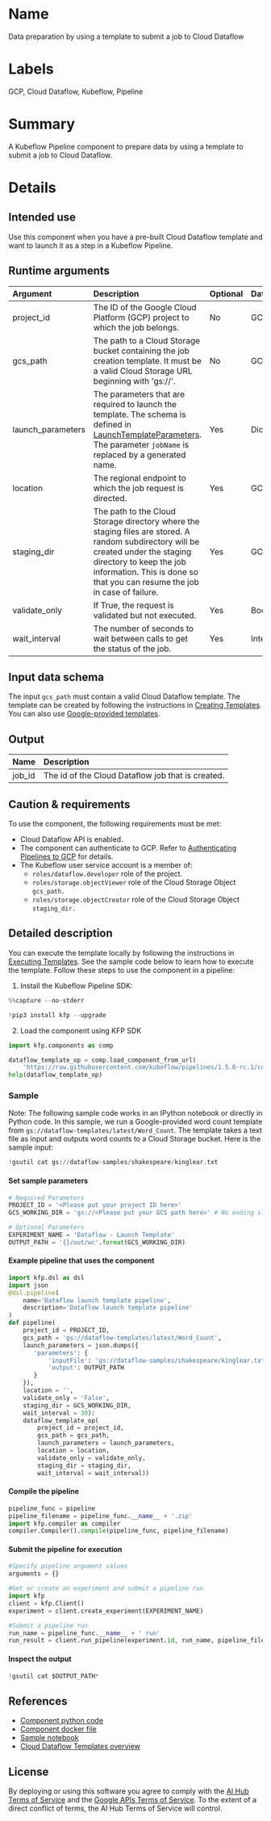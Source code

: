 
# Name
Data preparation by using a template to submit a job to Cloud Dataflow

# Labels
GCP, Cloud Dataflow, Kubeflow, Pipeline

# Summary
A Kubeflow Pipeline component to prepare data by using a template to submit a job to Cloud Dataflow.

# Details

## Intended use
Use this component when you have a pre-built Cloud Dataflow template and want to launch it as a step in a Kubeflow Pipeline.

## Runtime arguments
Argument        | Description                 | Optional   | Data type  | Accepted values | Default    |
:---            | :----------                 | :----------| :----------| :----------     | :----------|
project_id | The ID of the Google Cloud Platform (GCP) project to which the job belongs. | No | GCPProjectID |  |  |
gcs_path | The path to a Cloud Storage bucket containing the job creation template. It must be a valid Cloud Storage URL beginning with 'gs://'. | No  | GCSPath  |  |  |
launch_parameters | The parameters that are required to launch the template. The schema is defined in [LaunchTemplateParameters](https://cloud.google.com/dataflow/docs/reference/rest/v1b3/LaunchTemplateParameters). The parameter `jobName` is replaced by a generated name. | Yes  |  Dict | A JSON object which has the same structure as [LaunchTemplateParameters](https://cloud.google.com/dataflow/docs/reference/rest/v1b3/LaunchTemplateParameters) | None |
location | The regional endpoint to which the job request is directed.| Yes  |  GCPRegion |    |  None |
staging_dir |  The path to the Cloud Storage directory where the staging files are stored. A random subdirectory will be created under the staging directory to keep the job information. This is done so that you can resume the job in case of failure.|  Yes |  GCSPath |   |  None |
validate_only | If True, the request is validated but not executed.   |  Yes  |  Boolean |  |  False |
wait_interval | The number of seconds to wait between calls to get the status of the job. |  Yes  | Integer  |   |  30 |

## Input data schema

The input `gcs_path` must contain a valid Cloud Dataflow template. The template can be created by following the instructions in [Creating Templates](https://cloud.google.com/dataflow/docs/guides/templates/creating-templates). You can also use [Google-provided templates](https://cloud.google.com/dataflow/docs/guides/templates/provided-templates).

## Output
Name | Description
:--- | :----------
job_id | The id of the Cloud Dataflow job that is created.

## Caution & requirements

To use the component, the following requirements must be met:
- Cloud Dataflow API is enabled.
- The component can authenticate to GCP. Refer to [Authenticating Pipelines to GCP](https://www.kubeflow.org/docs/gke/authentication-pipelines/) for details.
- The Kubeflow user service account is a member of:
    - `roles/dataflow.developer` role of the project.
    - `roles/storage.objectViewer` role of the Cloud Storage Object `gcs_path.`
    - `roles/storage.objectCreator` role of the Cloud Storage Object `staging_dir.` 

## Detailed description
You can execute the template locally by following the instructions in [Executing Templates](https://cloud.google.com/dataflow/docs/guides/templates/executing-templates). See the sample code below to learn how to execute the template.
Follow these steps to use the component in a pipeline:
1. Install the Kubeflow Pipeline SDK:



```python
%%capture --no-stderr

!pip3 install kfp --upgrade
```

2. Load the component using KFP SDK


```python
import kfp.components as comp

dataflow_template_op = comp.load_component_from_url(
    'https://raw.githubusercontent.com/kubeflow/pipelines/1.5.0-rc.1/components/gcp/dataflow/launch_template/component.yaml')
help(dataflow_template_op)
```

### Sample

Note: The following sample code works in an IPython notebook or directly in Python code.
In this sample, we run a Google-provided word count template from `gs://dataflow-templates/latest/Word_Count`. The template takes a text file as input and outputs word counts to a Cloud Storage bucket. Here is the sample input:


```python
!gsutil cat gs://dataflow-samples/shakespeare/kinglear.txt
```

#### Set sample parameters


```python
# Required Parameters
PROJECT_ID = '<Please put your project ID here>'
GCS_WORKING_DIR = 'gs://<Please put your GCS path here>' # No ending slash
```


```python
# Optional Parameters
EXPERIMENT_NAME = 'Dataflow - Launch Template'
OUTPUT_PATH = '{}/out/wc'.format(GCS_WORKING_DIR)
```

#### Example pipeline that uses the component


```python
import kfp.dsl as dsl
import json
@dsl.pipeline(
    name='Dataflow launch template pipeline',
    description='Dataflow launch template pipeline'
)
def pipeline(
    project_id = PROJECT_ID, 
    gcs_path = 'gs://dataflow-templates/latest/Word_Count', 
    launch_parameters = json.dumps({
       'parameters': {
           'inputFile': 'gs://dataflow-samples/shakespeare/kinglear.txt',
           'output': OUTPUT_PATH
       }
    }), 
    location = '',
    validate_only = 'False', 
    staging_dir = GCS_WORKING_DIR,
    wait_interval = 30):
    dataflow_template_op(
        project_id = project_id, 
        gcs_path = gcs_path, 
        launch_parameters = launch_parameters, 
        location = location, 
        validate_only = validate_only,
        staging_dir = staging_dir,
        wait_interval = wait_interval))
```

#### Compile the pipeline


```python
pipeline_func = pipeline
pipeline_filename = pipeline_func.__name__ + '.zip'
import kfp.compiler as compiler
compiler.Compiler().compile(pipeline_func, pipeline_filename)
```

#### Submit the pipeline for execution


```python
#Specify pipeline argument values
arguments = {}

#Get or create an experiment and submit a pipeline run
import kfp
client = kfp.Client()
experiment = client.create_experiment(EXPERIMENT_NAME)

#Submit a pipeline run
run_name = pipeline_func.__name__ + ' run'
run_result = client.run_pipeline(experiment.id, run_name, pipeline_filename, arguments)
```

#### Inspect the output


```python
!gsutil cat $OUTPUT_PATH*
```

## References

* [Component python code](https://github.com/kubeflow/pipelines/blob/master/components/gcp/container/component_sdk/python/kfp_component/google/dataflow/_launch_template.py)
* [Component docker file](https://github.com/kubeflow/pipelines/blob/master/components/gcp/container/Dockerfile)
* [Sample notebook](https://github.com/kubeflow/pipelines/blob/master/components/gcp/dataflow/launch_template/sample.ipynb)
* [Cloud Dataflow Templates overview](https://cloud.google.com/dataflow/docs/guides/templates/overview)

## License
By deploying or using this software you agree to comply with the [AI Hub Terms of Service](https://aihub.cloud.google.com/u/0/aihub-tos) and the [Google APIs Terms of Service](https://developers.google.com/terms/). To the extent of a direct conflict of terms, the AI Hub Terms of Service will control.

